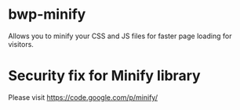 bwp-minify
==========

Allows you to minify your CSS and JS files for faster page loading for visitors.


Security fix for Minify library 
============

Please visit https://code.google.com/p/minify/
